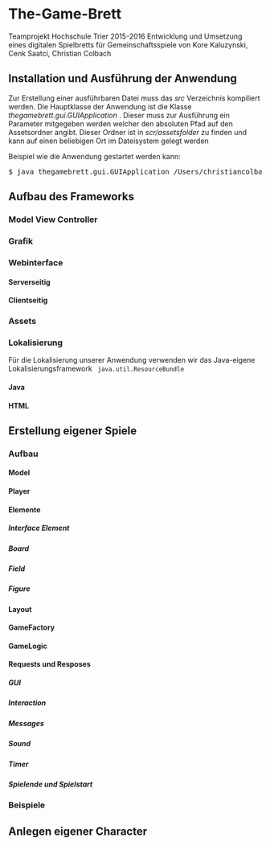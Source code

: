 # The-Game-Brett
Teamprojekt Hochschule Trier 2015-2016
Entwicklung und Umsetzung eines digitalen Spielbretts für Gemeinschaftsspiele
von Kore Kaluzynski, Cenk Saatci, Christian Colbach

## Installation und Ausführung der Anwendung
<p>
Zur Erstellung einer ausführbaren Datei muss das <em> src </em> Verzeichnis kompiliert werden.
Die Hauptklasse der Anwendung ist die Klasse <em> thegamebrett.gui.GUIApplication </em>. Dieser muss zur Ausführung ein Parameter mitgegeben werden welcher den absoluten Pfad auf den Assetsordner angibt. Dieser Ordner ist in <em>scr/assetsfolder</em> zu finden und kann auf einen beliebigen Ort im Dateisystem gelegt werden

</p>
Beispiel wie die Anwendung gestartet werden kann:
<pre>
$ java thegamebrett.gui.GUIApplication /Users/christiancolbach/Documents/gamebrett/classes/assetsfolder/
</pre>

## Aufbau des Frameworks
### Model View Controller
### Grafik
### Webinterface
#### Serverseitig
#### Clientseitig
### Assets
### Lokalisierung
Für die Lokalisierung unserer Anwendung verwenden wir das Java-eigene Lokalisierungsframework <code> java.util.ResourceBundle </code>

#### Java
#### HTML
## Erstellung eigener Spiele
### Aufbau
#### Model
#### Player
#### Elemente
##### Interface Element
##### Board
##### Field
##### Figure
#### Layout
#### GameFactory
#### GameLogic
#### Requests und Resposes
##### GUI
##### Interaction
##### Messages
##### Sound
##### Timer
##### Spielende und Spielstart
### Beispiele
## Anlegen eigener Character
